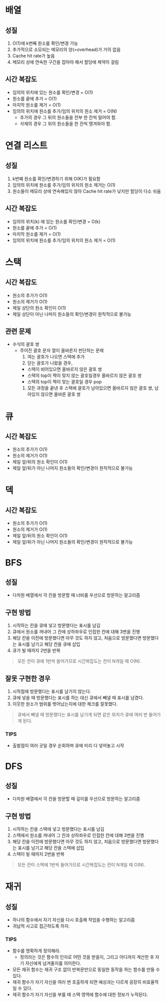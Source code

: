 # 배열

## 성질

1. O(1)에 k번째 원소를 확인/변경 가능
1. 추가적으로 소모되는 메모리의 양(=overhead)가 거의 없음
1. Cache hit rate가 높음
1. 메모리 상에 연속한 구간을 잡아야 해서 할당에 제약이 걸림

## 시간 복잡도

- 임의의 위치에 있는 원소를 확인/변경 = O(1)
- 원소를 끝에 추가 = O(1)
- 마지막 원소를 제거 = O(1)
- 임의의 위치에 원소를 추가/임의 위치의 원소 제거 = O(N)
  - 추가의 경우 그 뒤의 원소들을 전부 한 칸씩 밀어야 함.
  - 삭제의 경우 그 위의 원소들을 한 칸씩 땡겨와야 함.

# 연결 리스트

## 성질

1. k번째 원소를 확인/변경하기 위해 O(K)가 필요함
1. 임의의 위치에 원소를 추가/임의 위치의 원소 제거는 O(1)
1. 원소들이 메모리 상에 연속해있지 않아 Cache hit rate가 낮지만 할당이 다소 쉬움

## 시간 복잡도

- 임의의 위치(k) 에 있는 원소를 확인/변경 = O(k)
- 원소를 끝에 추가 = O(1)
- 마지막 원소를 제거 = O(1)
- 임의의 위치에 원소를 추가/임의 위치의 원소 제거 = O(1)

# 스택

## 시간 복잡도

- 원소의 추가가 O(1)
- 원소의 제거가 O(1)
- 제일 상단의 원소 확인이 O(1)
- 제일 상단이 아닌 나머지 원소들의 확인/변경이 원칙적으로 불가능

## 관련 문제

- 수식의 괄호 쌍
  - 주어진 괄호 문자 열이 올바른지 판단하는 문제
    1. 여는 괄호가 나오면 스택에 추가
    1. 닫는 괄호가 나왔을 경우,
    - 스택이 비어있으면 올바르지 않은 괄호 쌍
    - 스택의 top이 짝이 맞지 않는 괄호일경우 올바르지 않은 괄호 쌍
    - 스택의 top이 짝이 맞는 괄호일 경우 pop
    1. 모든 과정을 끝낸 후 스택에 괄호가 남아있으면 올바르지 않은 괄호 쌍, 남아있지 않으면 올바른 괄호 쌍

# 큐

## 시간 복잡도

- 원소의 추가가 O(1)
- 원소의 제거가 O(1)
- 제일 앞/뒤의 원소 확인이 O(1)
- 제일 앞/뒤가 아닌 나머지 원소들의 확인/변경이 원칙적으로 불가능

# 덱

## 시간 복잡도

- 원소의 추가가 O(1)
- 원소의 제거가 O(1)
- 제일 앞/뒤의 원소 확인이 O(1)
- 제일 앞/뒤가 아닌 나머지 원소들의 확인/변경이 원칙적으로 불가능

# BFS

## 성질

- 다차원 배열에서 각 칸을 방문할 때 너비를 우선으로 방문하는 알고리즘

## 구현 방법

1. 시작하는 칸을 큐에 넣고 방문했다는 표시를 남김
1. 큐에서 원소를 꺼내어 그 칸에 상하좌우로 인접한 칸에 대해 3번을 진행
1. 해당 칸을 이전에 방문했다면 아무 것도 하지 않고, 처음으로 방문했다면 방문했다는 표시를 남기고 해당 칸을 큐에 삽입
1. 큐가 빌 때까지 2번을 반복

> 모든 칸이 큐에 1번씩 들어가므로 시간복잡도는 칸이 N개일 때 O(N).

## 잘못 구현한 경우

1. 시작점에 방문했다는 표시를 남기지 않는다.
1. 큐에 넣을 때 방문했다는 표시를 하는 대신 큐에서 빼낼 때 표시를 남겼다.
1. 이웃한 원소가 범위를 벗어났는지에 대한 체크를 잘못했다.

> 큐에서 빼낼 때 방문했다는 표시를 남기게 되면 같은 위치가 큐에 여러 번 들어가게 된다.

### TIPS

- 출발점이 여러 곳일 경우 순회하며 큐에 미리 다 넣어놓고 시작

# DFS

## 성질

- 다차원 배열에서 각 칸을 방문할 때 깊이를 우선으로 방문하는 알고리즘

## 구현 방법

1. 시작하는 칸을 스택에 넣고 방문했다는 표시를 남김
1. 스택에서 원소를 꺼내어 그 칸과 상하좌우로 인접한 칸에 대해 3번을 진행
1. 해당 칸을 이전에 방문했다면 아무 것도 하지 않고, 처음으로 방문했다면 방문했다는 표시를 남기고 해당 칸을 스택에 삽입
1. 스택이 빌 때까지 2번을 반복

> 모든 칸이 스택에 1번씩 들어가므로 시간복잡도는 칸이 N개일 때 O(N).

# 재귀

## 성질

- 하나의 함수에서 자기 자신을 다시 호출해 작업을 수행하는 알고리즘
- 귀납적 사고로 접근하도록 하자.

### TIPS

- 함수를 명확하게 정의해라.
  - 정의라는 것은 함수의 인자로 어떤 것을 받을지, 그리고 어디까지 계산한 후 자기 자신에게 넘겨줄지를 의미한다.
- 모든 재귀 함수는 재귀 구조 없이 반복문만으로 동일한 동작을 하는 함수를 만들 수 있다.
- 재귀 함수가 자기 자신을 여러 번 호출하게 되면 예상과는 다르게 굉장히 비효율적일 수 있다.
- 재귀 함수가 자기 자신을 부를 때 스택 영역에 함수에 대한 정보가 누적된다.
